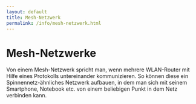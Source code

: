 ```yaml
---
layout: default
title: Mesh-Netzwerk
permalink: /info/mesh-netzwerk.html
---
```


# Mesh-Netzwerke
Von einem Mesh-Netzwerk spricht man, wenn mehrere WLAN-Router mit Hilfe eines Protokolls untereinander kommunizieren.
So können diese ein Spinnennetz-ähnliches Netzwerk aufbauen, in dem man sich mit seinem Smartphone, Notebook etc. von einem beliebigen Punkt in dem Netz verbinden kann.

